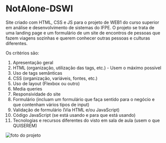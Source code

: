 # NotAlone-DSWI
Site criado com HTML, CSS e JS para o projeto de WEB1 do curso superior em análise e desenvolvimento de sistemas do IFPE. O projeto se trata de uma landing page e um formulário de um site de encontros de pessoas que fazem viagens sozinhas e querem conhecer outras pessoas e culturas diferentes. 

Os critérios são:

1. Apresentação geral
2. HTML (organização, utilização das tags, etc.) - Usem o máximo possível
3. Uso de tags semânticas
4. CSS (organização, variáveis, fontes, etc.)
5. Uso de layout (Flexbox ou outro)
6. Media queries
7. Responsividade do site
8. Formulário (incluam um formulário que faça sentido para o negócio e que contenham vários tipos de input)
9. Validação de formulário (Via HTML e/ou JavaScript)
10. Código JavaScript (se está usando e para que está usando)
11. Tecnologias e recursos diferentes do visto em sala de aula (usem o que QUISEREM)


![foto do projeto](https://github.com/estevaoclima05/NotAlone-DSWI/assets/114449915/d036f487-8dee-43ae-af5b-8a5b6ce96ee9)
